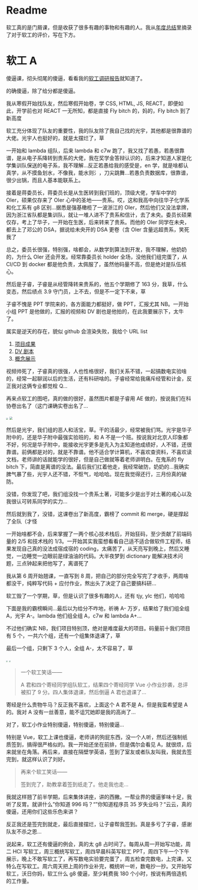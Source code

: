 # Readme

软工真的是门屑课，但是收获了很多有趣的事物和有趣的人。我从[年度总结](https://zhaochenyang20.github.io/2022/04/24/%E9%9A%8F%E7%AC%94/%E5%BF%83%E5%BF%83%E5%BF%B5%E5%BF%B5/%E5%A4%A7%E4%BA%8C%E5%AD%A6%E5%B9%B4%E6%80%BB%E7%BB%93/)里摘录了对于软工的评价，写在下方。

# 软工 A

傻逼课，彻头彻尾的傻逼，看看我的[软工调研报告](https://zhaochenyang20.github.io/2022/03/08/%E9%9A%8F%E7%AC%94/%E5%BF%83%E5%BF%83%E5%BF%B5%E5%BF%B5/%E8%BD%AF%E5%B7%A5%E8%B0%83%E7%A0%94/)就知道了。

的确傻逼，除了给分都是傻逼。

我从寒假开始找队友，然后寒假开始卷，学 CSS, HTML, JS, REACT，即便如此，开学前也对 REACT 一无所知，都是直接 Fly bitch 的，妈的，Fly bitch 到了新高度

软工充分体现了队友的重要性，我的队友除了我自己找的光宇，其他都是很靠谱的大佬。光宇人也挺好的，就是太摆烂了，草

一开始和 lambda 组队，后来 lambda 和 c7w 跑了，我又找了若愚，若愚很靠谱，是从电子系降转到贵系的大佬，我在奖学金答辩认识的，后来才知道人家是化学集训队保送的电子系，我不理解…反正若愚给我的感受是，en 学，就是啥都认真学，从不摸鱼划水，不像我，能水则氵，刀尖跳舞…若愚负责数据库，很靠谱，很少出锅，而且人基本能联系上。

接着是蒋委员长，蒋委员长是从生医转到我们班的，顶级大佬，学车中学的 OIer，硕果仅存来了 OIer 心中的圣地——贵系。哎，这和我高中向往华子化学系和化工系有 g8 区别…据悉是强基橄榄了一波浙江的 OIer，然后他们又没法拿牌，因为浙江省队都是集训队，就让一堆人进不了贵系和信计，去了未央。委员长硕果仅存，考上了华子，一开始在生医，后来转来了贵系。而他的 OIer 同学在未央，都去上了邓公的 DSA，据说给未央开的 DSA 更卷（含 OIer 含量远超贵系，笑死我了

总之，委员长很强，特别强，啥都会，从数学到算法到开发，我不理解，他奶奶的，为什么 OIer 还会开发。经常靠委员长 holder 全场，没他我们组完蛋了，从 CI/CD 到 docker 都是他负责，太佩服了，虽然他码量不高，但是绝对是队伍核心。

然后是子睿，子睿是从经管降转来贵系的，他五个学期修了 163 分，我草，什么变态，然后绩点 3.9 守门员，上不去，但是不一定下不来，草

子睿不愧是 PPT 学院来的，各方面能力都挺好，做 PPT，汇报尤其 NB。一开始小组 PPT 是他做的，汇报的视频和 DV 剧也是他拍的，在此我要展示下，太牛了。

属实是逆天的存在，貌似 github 会渲染失败，我给个 URL list

1. [项目成果](https://www.bilibili.com/video/BV1gR4y1w72c?share_source=copy_web)
2. [DV 剧本](https://www.bilibili.com/video/BV1Qa411f7ku/)
3. [概念展示](https://www.bilibili.com/video/BV1KY4y167rm/)

视频帅死了，子睿真的很强，人也性格很好，我们关系不错，一起搞数电实验啥的，经常一起聊润以后的生活，还有科研啥的。子睿经常给我痛斥经管和计金，反正我对这俩专业都觉栓 Q…

再来点软工的图吧，真的做的很好，虽然图片都是子睿用 AE 做的，按说我们在科协卷出名了（这门课确实卷出名了…

<img src="https://zhaochenyang20.github.io/pic/embed/5_7_1.jpg" style="zoom:30%;" />

<img src="https://zhaochenyang20.github.io/pic/embed/5_12_1.jpg" style="zoom:50%;" />

然后是光宇，我们组的恶人和活宝，草。干的活最少，经常被我们骂。光宇是华子附中的，还是华子附中最强实验班的，和 A 不是一个班。按说我对北京人印象都不好，何况是华子附中，能接收光宇更多是先入为主知道他成绩好，人不错，还很靠谱。前俩都是对的，就是不靠谱。他不适合学计算机，不喜欢查资料，不喜欢读文档，老师讲的话就能学的很好，但是自己做就等着老师讲明白。在鬼系的 fly bitch 下，简直是离谱的没法。最后我们扛着他走，我经常破防，奶奶的…我确实脾气暴了些，光宇人还不错，不怄气，哈哈哈。现在我觉得还行，三月份真的破防。

没错，你发现了吧，我们组没找一个贵系土著，可能多少是出于对土著的戒心以及我很认可转系同学的实力…

然后就到我了，没错，这课卷出了新高度，霸榜了 commit 和 merge，硬是撑起了全队（才怪

一开始啥都不会，后来掌握了一两个核心技术栈后，开始狂码，至少贡献了前端码量的 2/5 和技术栈的 1/3。一开始其实我蛮想看看自己适不适合做软件工程师，结果发现自己真的没法成宿成宿的 coding，太痛苦了，从天亮写到晚上，然后又睡觉，一边睡觉一边眼前是绿油油的代码。大半夜梦到 dictionary 能解决技术问题，三点钟起来把他写了，离谱死了

我从第 6 周开始翘课，一直写到 8 周，把自己的部分完全写完了才收手，两周啥都没干，纯粹写代码 + 应付作业，熬出头了决定了自己要搞科研…

软工毁了一个学期，草，但是认识了很多有趣的人，还有 tjy, ylc 他们，哈哈哈

下面是我的霸榜瞬间…最后以为给分不咋地，祈祷 A- 万岁，结果给了我们组全组 A，光宇 A-。lambda 他们组全组 A，c7w 和 lambda A+…

不过他们确实 NB，我们项目特别顶，绝对是难度最大的项目。码量前十我们项目有 5 个，一共六个组，还有一个组集体退课了，草

最后一个组，只剩下 3 个人，全组 A-，太不容易了，草

<img src="https://zhaochenyang20.github.io/pic/embed/4_22_1.jpg" style="zoom:27%;" />

<img src="https://zhaochenyang20.github.io/pic/embed/4_22_2.jpg" style="zoom:25%;" />



>  一个软工笑话——
>
> A 君和四个寄经同学组队软工，结果四个寄经同学 Vue 小作业抄袭，总评被扣了 9 分。四人集体退课，然后倒逼 A 君也退课了…

寄经是什么贵物牛马？反正我不喜欢，上面这个 A 君不是 A，但是我蛮希望是 A 的。我对 A 没有一丝善意，能不诅咒她即是我的高尚了…

对了，软工小作业特别傻逼，特别傻逼，特别傻逼…

特别是 Vue，软工上课也傻逼，老师讲的狗屁东西，没一个人听，然后还强制纸质签到，搞得很严格似的。我一开始还坐在前排，但是偶尔会看见 A，就很烦，后来就坐在角落。再后来，直接在隔壁学英语，签到了室友或者队友叫我，我就去签完到，就这样认识了刘好。

> 再来个软工笑话——
>
> 签到完了，助教拿着签到纸走了。他走我也走…

我就这样翘了前半学期，后来集体讲座，讲的西撇。一帮业界的傻逼爹味十足，我听了反胃。就讲什么”你知道 996 吗？“”你知道程序员 35 岁失业吗？“云云，真的傻逼，还用你们这些乐色来讲？

反正我还是签完到就走，最后直接摆烂，让子睿帮我签到。真是多亏了子睿，感谢队友不杀之恩…

说起来，软工还有傻逼的例会，真的太 g8 占时间了。每周从周一开始写功能，周二 HCI 写软工，周三概统写软工，周四早晨科英写软工 PPT，周四下午一个下午展示，晚上不敢写软工了，再写数电实验要完蛋了，周五检查完数电，上完课，又特么在写软工。周六周天把上周的作业补完，概统听一听，数电抄一抄。又开始写软工，沃日你妈，软工什么 g8 傻逼，至少耗费我 180 个小时，按说有两倍造机的工作量。
